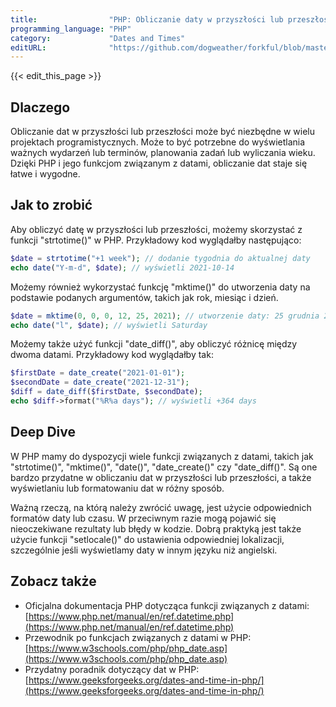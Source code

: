 ```yaml
---
title:                "PHP: Obliczanie daty w przyszłości lub przeszłości"
programming_language: "PHP"
category:             "Dates and Times"
editURL:              "https://github.com/dogweather/forkful/blob/master/content/pl/php/calculating-a-date-in-the-future-or-past.md"
---
```


{{< edit_this_page >}}

## Dlaczego

Obliczanie dat w przyszłości lub przeszłości może być niezbędne w wielu projektach programistycznych. Może to być potrzebne do wyświetlania ważnych wydarzeń lub terminów, planowania zadań lub wyliczania wieku. Dzięki PHP i jego funkcjom związanym z datami, obliczanie dat staje się łatwe i wygodne.

## Jak to zrobić

Aby obliczyć datę w przyszłości lub przeszłości, możemy skorzystać z funkcji "strtotime()" w PHP. Przykładowy kod wyglądałby następująco:

```PHP
$date = strtotime("+1 week"); // dodanie tygodnia do aktualnej daty
echo date("Y-m-d", $date); // wyświetli 2021-10-14
```

Możemy również wykorzystać funkcję "mktime()" do utworzenia daty na podstawie podanych argumentów, takich jak rok, miesiąc i dzień.

```PHP
$date = mktime(0, 0, 0, 12, 25, 2021); // utworzenie daty: 25 grudnia 2021
echo date("l", $date); // wyświetli Saturday
```

Możemy także użyć funkcji "date_diff()", aby obliczyć różnicę między dwoma datami. Przykładowy kod wyglądałby tak:

```PHP
$firstDate = date_create("2021-01-01");
$secondDate = date_create("2021-12-31");
$diff = date_diff($firstDate, $secondDate);
echo $diff->format("%R%a days"); // wyświetli +364 days
```

## Deep Dive

W PHP mamy do dyspozycji wiele funkcji związanych z datami, takich jak "strtotime()", "mktime()", "date()", "date_create()" czy "date_diff()". Są one bardzo przydatne w obliczaniu dat w przyszłości lub przeszłości, a także wyświetlaniu lub formatowaniu dat w różny sposób.

Ważną rzeczą, na którą należy zwrócić uwagę, jest użycie odpowiednich formatów daty lub czasu. W przeciwnym razie mogą pojawić się nieoczekiwane rezultaty lub błędy w kodzie. Dobrą praktyką jest także użycie funkcji "setlocale()" do ustawienia odpowiedniej lokalizacji, szczególnie jeśli wyświetlamy daty w innym języku niż angielski.

## Zobacz także

- Oficjalna dokumentacja PHP dotycząca funkcji związanych z datami: [https://www.php.net/manual/en/ref.datetime.php](https://www.php.net/manual/en/ref.datetime.php)
- Przewodnik po funkcjach związanych z datami w PHP: [https://www.w3schools.com/php/php_date.asp](https://www.w3schools.com/php/php_date.asp)
- Przydatny poradnik dotyczący dat w PHP: [https://www.geeksforgeeks.org/dates-and-time-in-php/](https://www.geeksforgeeks.org/dates-and-time-in-php/)